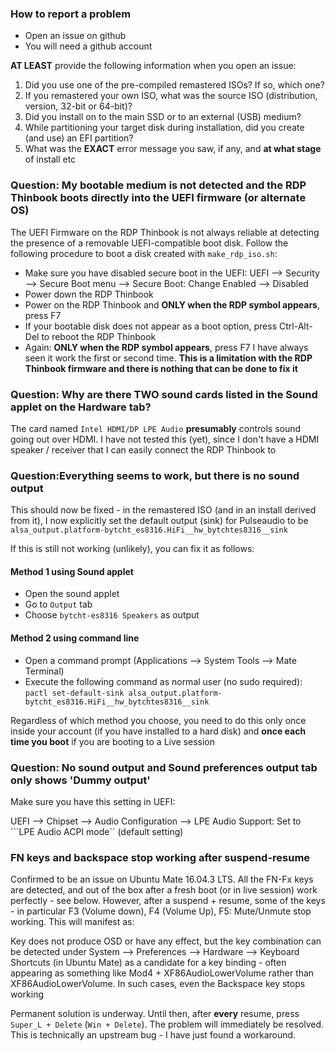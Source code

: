 ### How to report a problem
- Open an issue on github
- You will need a github account

**AT LEAST** provide the following information when you open an issue:
1. Did you use one of the pre-compiled remastered ISOs? If so, which one?
2. If you remastered your own ISO, what was the source ISO (distribution, version, 32-bit or 64-bit)?
3. Did you install on to the main SSD or to an external (USB) medium?
4. While partitioning your target disk during installation, did you create (and use) an EFI partition?
5. What was the **EXACT** error message you saw, if any, and **at what stage** of install etc

### Question: My bootable medium is not detected and the RDP Thinbook boots directly into the UEFI firmware (or alternate OS)
The UEFI Firmware on the RDP Thinbook is not always reliable at detecting the presence of a removable UEFI-compatible boot disk. 
Follow the following procedure to boot a disk created with ```make_rdp_iso.sh```:
- Make sure you have disabled secure boot in the UEFI:
    UEFI --> Security --> Secure Boot menu --> Secure Boot: Change Enabled --> Disabled
- Power down the RDP Thinbook
- Power on the RDP Thinbook and **ONLY when the RDP symbol appears**, press F7
- If your bootable disk does not appear as a boot option, press Ctrl-Alt-Del to reboot the RDP Thinbook
- Again: **ONLY when the RDP symbol appears**, press F7
I have always seen it work the first or second time. **This is a limitation with the RDP Thinbook firmware and there is nothing that can be done to fix it**

### Question: Why are there TWO sound cards listed in the Sound applet on the Hardware tab?
The card named ```Intel HDMI/DP LPE Audio``` **presumably** controls sound going out over HDMI. I have not tested this (yet), since I don't have a HDMI speaker / receiver that I can easily connect the RDP Thinbook to

### Question:Everything seems to work, but there is no sound output
This should now be fixed - in the remastered ISO (and in an install derived from it), I now explicitly
set the default output (sink) for Pulseaudio to be ```alsa_output.platform-bytcht_es8316.HiFi__hw_bytchtes8316__sink```

If this is still not working (unlikely), you can fix it as follows:
#### Method 1 using Sound applet
- Open the sound applet
- Go to ```Output``` tab
- Choose ```bytcht-es8316 Speakers``` as output
#### Method 2 using command line
- Open a command prompt (Applications --> System Tools --> Mate Terminal)
- Execute the following command as normal user (no sudo required):
      ```pactl set-default-sink alsa_output.platform-bytcht_es8316.HiFi__hw_bytchtes8316__sink```
  
Regardless of which method you choose, you need to do this only once inside your account 
(if you have installed to a hard disk) and **once each time you boot** if you are booting
to a Live session
  
### Question: No sound output and Sound preferences output tab only shows 'Dummy output'
Make sure you have this setting in UEFI:

UEFI --> Chipset --> Audio Configuration --> LPE Audio Support: Set to ```LPE Audio ACPI mode`` (default setting)

### FN keys and backspace stop working after suspend-resume
Confirmed to be an issue on Ubuntu Mate 16.04.3 LTS. All the FN-Fx keys are detected, and out of the box after a fresh boot (or in live session) work perfectly - see below. However, after a suspend + resume, some of the keys - in particular F3 (Volume down), F4 (Volume Up), F5: Mute/Unmute stop working. This will manifest as:

Key does not produce OSD or have any effect, but the key combination can be detected under System --> Preferences --> Hardware --> Keyboard Shortcuts (in Ubuntu Mate) as a candidate for a key binding - often appearing as something like Mod4 + XF86AudioLowerVolume rather than XF86AudioLowerVolume. In such cases, even the Backspace key stops working

Permanent solution is underway. Until then, after **every** resume, press ```Super_L + Delete``` (```Win + Delete```). The problem will immediately be resolved. This is technically an upstream bug - I have just found a workaround.
